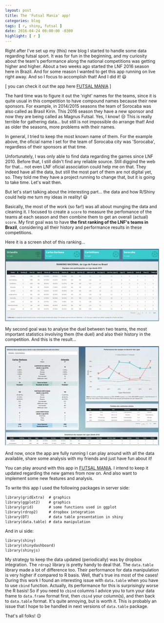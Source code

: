 ```yaml
---
layout: post
title: The 'Futsal Mania' app!
categories: blog
tags: [ r, shiny, futsal ]
date: 2016-04-24 00:00:00 -0300
highlight: [ r ]
---
```


Right after I've set up my (this) new blog I started to handle some data regarding futsal sport. It was for fun in the beginning, and my curiosity about the team's performance along the national competitions was getting higher and higher. About a two weeks ago started the LNF 2016 season here in Brazil. And for some reason I wanted to get this app running on live right away. And so I focus to accomplish that! And I did it! 😃

[ you can check it out the app here  <a href="https://sapp.shinyapps.io/futsalmania" target="_blank">FUTSAL MANIA</a> ]

The hard time was to figure it out the 'right' names for the teams, since it is quite usual in this competition to have compound names because their new sponsors. For example, in 2014/2015 seasons the team of Sorocaba was also called as Brasil Kirin. This 2016 season they have a new sponsor and now they are being called as Magnus Futsal. Yes, I know! 😒  This is really terrible for gathering data... but still is not impossible do arrange that! And as older the seasons, more problems with their names.

In general, I tried to keep the most known name of them. For the example above, the oficial name I set for the team of Sorocaba city was 'Sorocaba', regardless of their sponsors at that time.

Unfortunately, I was only able to find data regarding the games since LNF 2010. Before that, I still didn't find any reliable source. Still diggind the web for that... not even LNF oficial association could help me on that. They indeed have all the data, but still the most part of them are not digital yet, so. They told me they have a project running to change that, but it is going to take time. Let's wait then.

But let's start talking about the interesting part... the data and how R/Shiny could help me turn my ideas in reality! 😃

Basically, the most of the work (so far!) was all about munging the data and cleaning it. I focused to create a `score` to measure the perfomance of the teams at each season and then combine them to get an overall (actual) `score`. My first goal was to have **the first ranking of the LNF's teams in Brazil**, considering all their history and performance results in these competitions.

Here it is a screen shot of this ranking...

<img src="/posts-img/2016-04-24-futsalmania-app-img1.png" width="630" heigth="480">

My second goal was to analyse the duel between two teams, the most important statistics involving them (the duel) and also their history in the competition. And this is the result...

<img src="/posts-img/2016-04-24-futsalmania-app-img2.png" alt="duel-screenshot" width="630" heigth="480">

And now, once the app are fully running I can play around with all the data available, share some analysis with my friends and just have fun about it!

You can play around with this app in <a href="https://sapp.shinyapps.io/futsalmania" target="_blank">FUTSAL MANIA</a>. I intend to keep it updated regarding the new games from now on. And also want to implement some new features and analysis.

To write this app I used the following packages in server side:

    library(gridExtra)  # graphics
    library(ggplot2)    # graphics
    library(grid)       # some functions used in ggplot
    library(rdrop2)     # dropbox integration
    library(DT)         # data table presentation in shiny
    library(data.table) # data manipulation

And in ui side:

    library(shiny)
    library(shinydashboard)
    library(shinyjs)

My strategy to keep the data updated (periodically) was by dropbox integration. The `rdrop2` library is pretty handy to deal that. The `data.table` library made a lot of difference too. Their performance for data manipulation is very higher if compared to R basis. Well, that's true ins most of the cases! During this work I found an interesting issue with `data.table` when you have to use `cbind` function. Actually, its performance for this is surprisingly worse the R basis! So if you need to `cbind` columns I advice you to turn your data frame to `data.frame` format first, then `cbind` your column(s), and then back to `data.table` format. It's quite annoying, but is worth it. This is probably an issue that I hope to be handled in next versions of `data.table` package.

That's all folks! 😉
<br><br>
